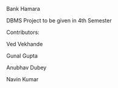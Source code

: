 Bank Hamara

DBMS Project to be given in 4th Semester 

Contributors:

Ved Vekhande

Gunal Gupta

Anubhav Dubey

Navin Kumar